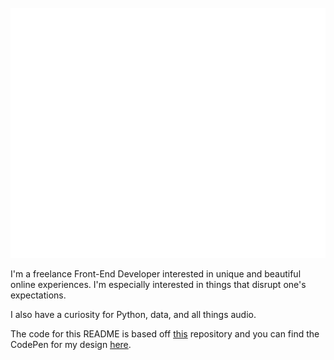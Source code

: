 <div align="center">
	<br>
	<a href="https://github.com/keenan-h">
		<img src="header.svg" width="800" height="400">
	</a>
	<br>
</div>

I'm a freelance Front-End Developer interested in unique and beautiful online experiences. I'm especially interested in things that disrupt one's expectations.

I also have a curiosity for Python, data, and all things audio.

The code for this README is based off [this](https://github.com/sindresorhus/css-in-readme-like-wat) repository and you can find the CodePen for my design [here](https://codepen.io/keenan-h/pen/oNYeYpo).
